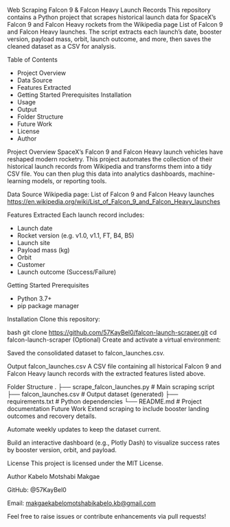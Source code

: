 Web Scraping Falcon 9 & Falcon Heavy Launch Records
This repository contains a Python project that scrapes historical launch data for SpaceX’s Falcon 9 and Falcon Heavy rockets from the Wikipedia page List of Falcon 9 and Falcon Heavy launches. The script extracts each launch’s date, booster version, payload mass, orbit, launch outcome, and more, then saves the cleaned dataset as a CSV for analysis.

Table of Contents

* Project Overview
* Data Source
* Features Extracted
* Getting Started
    Prerequisites
    Installation
* Usage
* Output
* Folder Structure
* Future Work
* License
* Author

Project Overview
SpaceX’s Falcon 9 and Falcon Heavy launch vehicles have reshaped modern rocketry. This project automates the collection of their historical launch records from Wikipedia and transforms them into a tidy CSV file. You can then plug this data into analytics dashboards, machine-learning models, or reporting tools.

Data Source
Wikipedia page: List of Falcon 9 and Falcon Heavy launches <https://en.wikipedia.org/wiki/List_of_Falcon_9_and_Falcon_Heavy_launches>

Features Extracted
Each launch record includes:

 * Launch date
 * Rocket version (e.g. v1.0, v1.1, FT, B4, B5)
 * Launch site
 * Payload mass (kg)
 * Orbit
 * Customer
 * Launch outcome (Success/Failure)

Getting Started
Prerequisites
 * Python 3.7+
 * pip package manager

Installation
Clone this repository:

bash
git clone https://github.com/57KayBel0/falcon-launch-scraper.git
cd falcon-launch-scraper
(Optional) Create and activate a virtual environment:



Saved the consolidated dataset to falcon_launches.csv.

Output
falcon_launches.csv A CSV file containing all historical Falcon 9 and Falcon Heavy launch records with the extracted features listed above.

Folder Structure
.
├── scrape_falcon_launches.py   # Main scraping script
├── falcon_launches.csv         # Output dataset (generated)
├── requirements.txt            # Python dependencies
└── README.md                   # Project documentation
Future Work
Extend scraping to include booster landing outcomes and recovery details.

Automate weekly updates to keep the dataset current.

Build an interactive dashboard (e.g., Plotly Dash) to visualize success rates by booster version, orbit, and payload.

License
This project is licensed under the MIT License.

Author
Kabelo Motshabi Makgae

GitHub: @57KayBel0

Email: makgaekabelomotshabikabelo.kb@gmail.com

Feel free to raise issues or contribute enhancements via pull requests!
